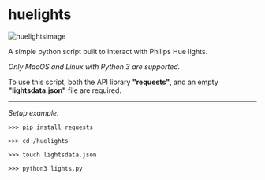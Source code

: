# huelights

![huelightsimage](https://i.imgur.com/8srTx4x.png)

A simple python script built to interact with Philips Hue lights.


*Only MacOS and Linux with Python 3 are supported.*


To use this script, both the API library **"requests"**, and an empty **"lightsdata.json"** file are required.


---
*Setup example:*

```
>>> pip install requests

>>> cd /huelights

>>> touch lightsdata.json

>>> python3 lights.py
```
